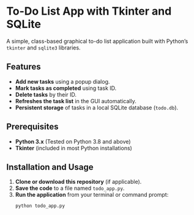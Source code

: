 # To-Do List App with Tkinter and SQLite

A simple, class-based graphical to-do list application built with Python’s `tkinter` and `sqlite3` libraries.

## Features

- **Add new tasks** using a popup dialog.
- **Mark tasks as completed** using task ID.
- **Delete tasks** by their ID.
- **Refreshes the task list** in the GUI automatically.
- **Persistent storage** of tasks in a local SQLite database (`todo.db`).

## Prerequisites

- **Python 3.x** (Tested on Python 3.8 and above)
- **Tkinter** (included in most Python installations)

## Installation and Usage

1. **Clone or download this repository** (if applicable).
2. **Save the code** to a file named `todo_app.py`.
3. **Run the application** from your terminal or command prompt:
   ```bash
   python todo_app.py
